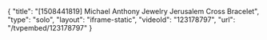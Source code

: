 {
    "title": "[1508441819] Michael Anthony Jewelry Jerusalem Cross Bracelet",
    "type": "solo",
    "layout": "iframe-static",
    "videoId": "123178797",
    "url": "\/tvpembed\/123178797"
}